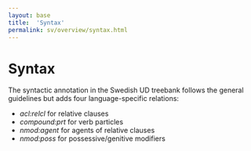 ```yaml
---
layout: base
title:  'Syntax'
permalink: sv/overview/syntax.html
---
```


# Syntax

The syntactic annotation in the Swedish UD treebank follows the general guidelines but adds four language-specific relations:

* _acl:relcl_ for relative clauses
* _compound:prt_ for verb particles
* _nmod:agent_ for agents of relative clauses
* _nmod:poss_ for possessive/genitive modifiers
